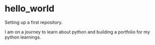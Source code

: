 # hello_world
Setting up a first repository.

I am on a journey to learn about python and building a portfolio for my python learnings.
